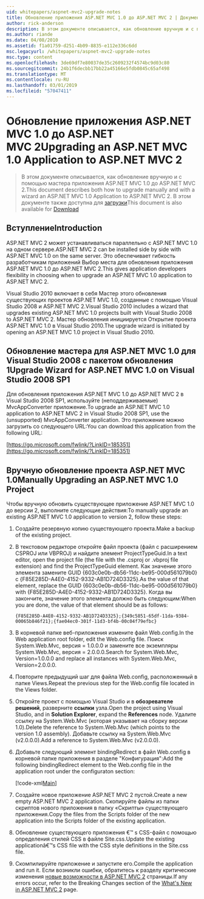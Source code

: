 ```yaml
---
uid: whitepapers/aspnet-mvc2-upgrade-notes
title: Обновление приложения ASP.NET MVC 1.0 до ASP.NET MVC 2 | Документация Майкрософт
author: rick-anderson
description: В этом документе описывается, как обновление вручную и с помощью мастера приложения ASP.NET MVC 1.0 до ASP.NET MVC 2. В этом документе также доступна для d...
ms.author: riande
ms.date: 04/08/2010
ms.assetid: f1a01759-d251-4b09-8835-e112e336c6dd
msc.legacyurl: /whitepapers/aspnet-mvc2-upgrade-notes
msc.type: content
ms.openlocfilehash: 3de69df7e80037de35c2609232f4574bc9d03c80
ms.sourcegitcommit: 24b1f6decbb17bb22a45166e5fdb0845c65af498
ms.translationtype: MT
ms.contentlocale: ru-RU
ms.lasthandoff: 03/01/2019
ms.locfileid: "57047411"
---
```

<a name="upgrading-an-aspnet-mvc-10-application-to-aspnet-mvc-2"></a><span data-ttu-id="15253-104">Обновление приложения ASP.NET MVC 1.0 до ASP.NET MVC 2</span><span class="sxs-lookup"><span data-stu-id="15253-104">Upgrading an ASP.NET MVC 1.0 Application to ASP.NET MVC 2</span></span>
====================
> <span data-ttu-id="15253-105">В этом документе описывается, как обновление вручную и с помощью мастера приложения ASP.NET MVC 1.0 до ASP.NET MVC 2.</span><span class="sxs-lookup"><span data-stu-id="15253-105">This document describes both how to upgrade manually and with a wizard an ASP.NET MVC 1.0 Application to ASP.NET MVC 2.</span></span> <span data-ttu-id="15253-106">В этом документе также доступна для [загрузки](https://download.microsoft.com/download/F/1/6/F16F9AF9-8EF4-4845-BC97-639791D5699C/MVC2-Upgrade-Notes.pdf)</span><span class="sxs-lookup"><span data-stu-id="15253-106">This document is also available for [Download](https://download.microsoft.com/download/F/1/6/F16F9AF9-8EF4-4845-BC97-639791D5699C/MVC2-Upgrade-Notes.pdf)</span></span>


## <a name="introduction"></a><span data-ttu-id="15253-107">Вступление</span><span class="sxs-lookup"><span data-stu-id="15253-107">Introduction</span></span>

<span data-ttu-id="15253-108">ASP.NET MVC 2 может устанавливаться параллельно с ASP.NET MVC 1.0 на одном сервере.</span><span class="sxs-lookup"><span data-stu-id="15253-108">ASP.NET MVC 2 can be installed side by side with ASP.NET MVC 1.0 on the same server.</span></span> <span data-ttu-id="15253-109">Это обеспечивает гибкость разработчикам приложений Выбор места для обновления приложения ASP.NET MVC 1.0 до ASP.NET MVC 2.</span><span class="sxs-lookup"><span data-stu-id="15253-109">This gives application developers flexibility in choosing when to upgrade an ASP.NET MVC 1.0 application to ASP.NET MVC 2.</span></span>

<span data-ttu-id="15253-110">Visual Studio 2010 включает в себя Мастер этого обновления существующих проектов ASP.NET MVC 1.0, созданные с помощью Visual Studio 2008 и ASP.NET MVC 2.</span><span class="sxs-lookup"><span data-stu-id="15253-110">Visual Studio 2010 includes a wizard that upgrades existing ASP.NET MVC 1.0 projects built with Visual Studio 2008 to ASP.NET MVC 2.</span></span> <span data-ttu-id="15253-111">Мастер обновления инициируется Открытие проекта ASP.NET MVC 1.0 в Visual Studio 2010.</span><span class="sxs-lookup"><span data-stu-id="15253-111">The upgrade wizard is initiated by opening an ASP.NET MVC 1.0 project in Visual Studio 2010.</span></span>

## <a name="upgrade-wizard-for-aspnet-mvc-10-on-visual-studio-2008-sp1"></a><span data-ttu-id="15253-112">Обновление мастера для ASP.NET MVC 1.0 для Visual Studio 2008 с пакетом обновления 1</span><span class="sxs-lookup"><span data-stu-id="15253-112">Upgrade Wizard for ASP.NET MVC 1.0 on Visual Studio 2008 SP1</span></span>

<span data-ttu-id="15253-113">Для обновления приложения ASP.NET MVC 1.0 до ASP.NET MVC 2 в Visual Studio 2008 SP1, используйте (неподдерживаемые) MvcAppConverter приложение.</span><span class="sxs-lookup"><span data-stu-id="15253-113">To upgrade an ASP.NET MVC 1.0 application to ASP.NET MVC 2 in Visual Studio 2008 SP1, use the (unsupported) MvcAppConverter application.</span></span> <span data-ttu-id="15253-114">Это приложение можно загрузить со следующего URL:</span><span class="sxs-lookup"><span data-stu-id="15253-114">You can download this application from the following URL:</span></span>

[https://go.microsoft.com/fwlink/?LinkID=185351](https://go.microsoft.com/fwlink/?LinkID=185351)

## <a name="manually-upgrading-an-aspnet-mvc-10-project"></a><span data-ttu-id="15253-115">Вручную обновление проекта ASP.NET MVC 1.0</span><span class="sxs-lookup"><span data-stu-id="15253-115">Manually Upgrading an ASP.NET MVC 1.0 Project</span></span>

<span data-ttu-id="15253-116">Чтобы вручную обновить существующее приложение ASP.NET MVC 1.0 до версии 2, выполните следующие действия:</span><span class="sxs-lookup"><span data-stu-id="15253-116">To manually upgrade an existing ASP.NET MVC 1.0 application to version 2, follow these steps:</span></span>

1. <span data-ttu-id="15253-117">Создайте резервную копию существующего проекта.</span><span class="sxs-lookup"><span data-stu-id="15253-117">Make a backup of the existing project.</span></span>
2. <span data-ttu-id="15253-118">В текстовом редакторе откройте файл проекта (файл с расширением CSPROJ или VBPROJ) и найдите элемент ProjectTypeGuid.</span><span class="sxs-lookup"><span data-stu-id="15253-118">In a text editor, open the project file (the file with the .csproj or .vbproj file extension) and find the ProjectTypeGuid element.</span></span> <span data-ttu-id="15253-119">Как значение этого элемента замените GUID {603c0e0b-db56-11dc-be95-000d561079b0} с {F85E285D-A4E0-4152-9332-AB1D724D3325}.</span><span class="sxs-lookup"><span data-stu-id="15253-119">As the value of that element, replace the GUID {603c0e0b-db56-11dc-be95-000d561079b0} with {F85E285D-A4E0-4152-9332-AB1D724D3325}.</span></span> <span data-ttu-id="15253-120">Когда вы закончите, значение этого элемента должно быть следующим:</span><span class="sxs-lookup"><span data-stu-id="15253-120">When you are done, the value of that element should be as follows:</span></span> 

    `{F85E285D-A4E0-4152-9332-AB1D724D3325};{349c5851-65df-11da-9384-00065b846f21};{fae04ec0-301f-11d3-bf4b-00c04f79efbc}`
3. <span data-ttu-id="15253-121">В корневой папке веб-приложения измените файл Web.config.</span><span class="sxs-lookup"><span data-stu-id="15253-121">In the Web application root folder, edit the Web.config file.</span></span> <span data-ttu-id="15253-122">Поиск System.Web.Mvc, версия = 1.0.0.0 и замените все экземпляры System.Web.Mvc, версия = 2.0.0.0.</span><span class="sxs-lookup"><span data-stu-id="15253-122">Search for System.Web.Mvc, Version=1.0.0.0 and replace all instances with System.Web.Mvc, Version=2.0.0.0.</span></span>
4. <span data-ttu-id="15253-123">Повторите предыдущий шаг для файла Web.config, расположенный в папке Views.</span><span class="sxs-lookup"><span data-stu-id="15253-123">Repeat the previous step for the Web.config file located in the Views folder.</span></span>
5. <span data-ttu-id="15253-124">Откройте проект с помощью Visual Studio и в **обозревателе решений**, разверните **ссылки** узла.</span><span class="sxs-lookup"><span data-stu-id="15253-124">Open the project using Visual Studio, and in **Solution Explorer**, expand the **References** node.</span></span> <span data-ttu-id="15253-125">Удалите ссылку на System.Web.Mvc (которая указывает на сборку версии 1.0).</span><span class="sxs-lookup"><span data-stu-id="15253-125">Delete the reference to System.Web.Mvc (which points to the version 1.0 assembly).</span></span> <span data-ttu-id="15253-126">Добавьте ссылку на System.Web.Mvc (v2.0.0.0).</span><span class="sxs-lookup"><span data-stu-id="15253-126">Add a reference to System.Web.Mvc (v2.0.0.0).</span></span>
6. <span data-ttu-id="15253-127">Добавьте следующий элемент bindingRedirect в файл Web.config в корневой папке приложения в разделе "Конфигурация":</span><span class="sxs-lookup"><span data-stu-id="15253-127">Add the following bindingRedirect element to the Web.config file in the application root under the configuraton section:</span></span>   

    [!code-xml[Main](aspnet-mvc2-upgrade-notes/samples/sample1.xml)]
7. <span data-ttu-id="15253-128">Создайте новое приложение ASP.NET MVC 2 пустой.</span><span class="sxs-lookup"><span data-stu-id="15253-128">Create a new empty ASP.NET MVC 2 application.</span></span> <span data-ttu-id="15253-129">Скопируйте файлы из папки скриптов нового приложения в папку «Скрипты» существующего приложения.</span><span class="sxs-lookup"><span data-stu-id="15253-129">Copy the files from the Scripts folder of the new application into the Scripts folder of the existing application.</span></span>
8. <span data-ttu-id="15253-130">Обновление существующего приложения €™ s CSS-файл с помощью определения стилей CSS в файле Site.css.</span><span class="sxs-lookup"><span data-stu-id="15253-130">Update the existing applicationâ€™s CSS file with the CSS style definitions in the Site.css file.</span></span>
9. <span data-ttu-id="15253-131">Скомпилируйте приложение и запустите его.</span><span class="sxs-lookup"><span data-stu-id="15253-131">Compile the application and run it.</span></span> <span data-ttu-id="15253-132">Если возникли ошибки, обратитесь к разделу критические изменения [новые возможности в ASP.NET MVC 2](https://go.microsoft.com/fwlink/?LinkID=185038) страницы.</span><span class="sxs-lookup"><span data-stu-id="15253-132">If any errors occur, refer to the Breaking Changes section of the [What's New in ASP.NET MVC 2](https://go.microsoft.com/fwlink/?LinkID=185038) page.</span></span>
